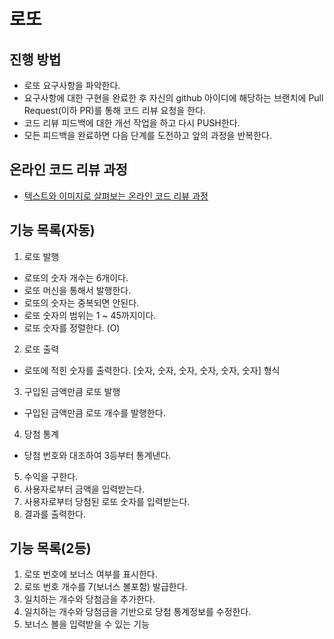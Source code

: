 # 로또
## 진행 방법
* 로또 요구사항을 파악한다.
* 요구사항에 대한 구현을 완료한 후 자신의 github 아이디에 해당하는 브랜치에 Pull Request(이하 PR)를 통해 코드 리뷰 요청을 한다.
* 코드 리뷰 피드백에 대한 개선 작업을 하고 다시 PUSH한다.
* 모든 피드백을 완료하면 다음 단계를 도전하고 앞의 과정을 반복한다.

## 온라인 코드 리뷰 과정
* [텍스트와 이미지로 살펴보는 온라인 코드 리뷰 과정](https://github.com/next-step/nextstep-docs/tree/master/codereview)

## 기능 목록(자동)
 1. 로또 발행
 - 로또의 숫자 개수는 6개이다.
 - 로또 머신을 통해서 발행한다.
 - 로또의 숫자는 중복되면 안된다.
 - 로또 숫자의 범위는 1 ~ 45까지이다.
 - 로또 숫자를 정렬한다. (O)
 
 2. 로또 출력
 - 로또에 적힌 숫자를 출력한다. [숫자, 숫자, 숫자, 숫자, 숫자, 숫자] 형식

 3. 구입된 금액만큼 로또 발행
 - 구입된 금액만큼 로또 개수를 발행한다.

 4. 당첨 통계
 - 당첨 번호와 대조하여 3등부터 통계낸다.

 5. 수익을 구한다.
 6. 사용자로부터 금액을 입력받는다.
 7. 사용자로부터 당첨된 로또 숫자를 입력받는다.
 8. 결과를 출력한다. 

## 기능 목록(2등)
 1. 로또 번호에 보너스 여부를 표시한다.
 2. 로또 번호 개수를 7(보너스 볼포함) 발급한다.
 3. 일치하는 개수와 당첨금을 추가한다.
 4. 일치하는 개수와 당첨금을 기반으로 당첨 통계정보를 수정한다.
 5. 보너스 볼을 입력받을 수 있는 기능 
